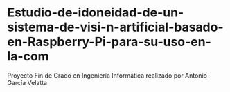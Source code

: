 # Estudio-de-idoneidad-de-un-sistema-de-visi-n-artificial-basado-en-Raspberry-Pi-para-su-uso-en-la-com
Proyecto Fin de Grado en Ingeniería Informática realizado por Antonio García Velatta

